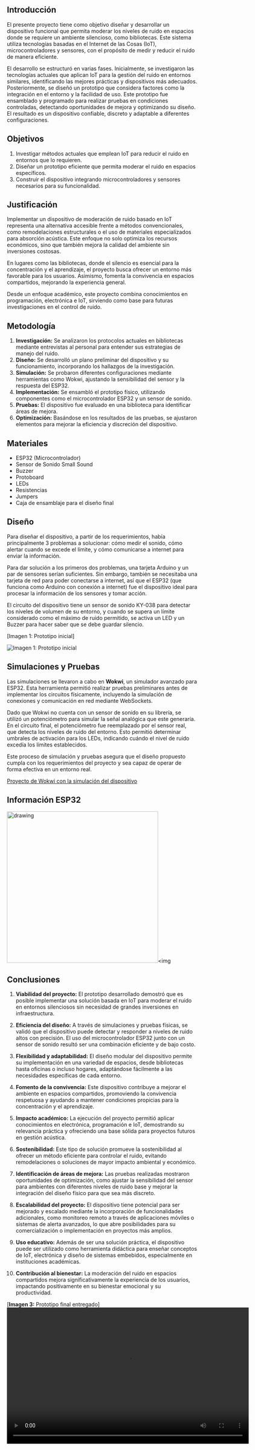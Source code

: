 ## Introducción  

El presente proyecto tiene como objetivo diseñar y desarrollar un dispositivo funcional que permita moderar los niveles de ruido en espacios donde se requiere un ambiente silencioso, como bibliotecas. Este sistema utiliza tecnologías basadas en el Internet de las Cosas (IoT), microcontroladores y sensores, con el propósito de medir y reducir el ruido de manera eficiente.  

El desarrollo se estructuró en varias fases. Inicialmente, se investigaron las tecnologías actuales que aplican IoT para la gestión del ruido en entornos similares, identificando las mejores prácticas y dispositivos más adecuados. Posteriormente, se diseñó un prototipo que considera factores como la integración en el entorno y la facilidad de uso. Este prototipo fue ensamblado y programado para realizar pruebas en condiciones controladas, detectando oportunidades de mejora y optimizando su diseño. El resultado es un dispositivo confiable, discreto y adaptable a diferentes configuraciones.  



## Objetivos  

1. Investigar métodos actuales que emplean IoT para reducir el ruido en entornos que lo requieren.  
2. Diseñar un prototipo eficiente que permita moderar el ruido en espacios específicos.  
3. Construir el dispositivo integrando microcontroladores y sensores necesarios para su funcionalidad.  



## Justificación  

Implementar un dispositivo de moderación de ruido basado en IoT representa una alternativa accesible frente a métodos convencionales, como remodelaciones estructurales o el uso de materiales especializados para absorción acústica. Este enfoque no solo optimiza los recursos económicos, sino que también mejora la calidad del ambiente sin inversiones costosas.  

En lugares como las bibliotecas, donde el silencio es esencial para la concentración y el aprendizaje, el proyecto busca ofrecer un entorno más favorable para los usuarios. Asimismo, fomenta la convivencia en espacios compartidos, mejorando la experiencia general.  

Desde un enfoque académico, este proyecto combina conocimientos en programación, electrónica e IoT, sirviendo como base para futuras investigaciones en el control de ruido.  



## Metodología  

1. **Investigación:** Se analizaron los protocolos actuales en bibliotecas mediante entrevistas al personal para entender sus estrategias de manejo del ruido.  
2. **Diseño:** Se desarrolló un plano preliminar del dispositivo y su funcionamiento, incorporando los hallazgos de la investigación.  
3. **Simulación:** Se probaron diferentes configuraciones mediante herramientas como Wokwi, ajustando la sensibilidad del sensor y la respuesta del ESP32.  
4. **Implementación:** Se ensambló el prototipo físico, utilizando componentes como el microcontrolador ESP32 y un sensor de sonido.  
5. **Pruebas:** El dispositivo fue evaluado en una biblioteca para identificar áreas de mejora.  
6. **Optimización:** Basándose en los resultados de las pruebas, se ajustaron elementos para mejorar la eficiencia y discreción del dispositivo.  



## Materiales  

- ESP32 (Microcontrolador)  
- Sensor de Sonido Small Sound  
- Buzzer  
- Protoboard  
- LEDs  
- Resistencias  
- Jumpers  
- Caja de ensamblaje para el diseño final  


## Diseño  

Para diseñar el dispositivo, a partir de los requerimientos, había principalmente 3 problemas a solucionar: cómo medir el sonido, cómo alertar cuando se excede el límite, y cómo comunicarse a internet para enviar la información.  

Para dar solución a los primeros dos problemas, una tarjeta Arduino y un par de sensores serían suficientes. Sin embargo, también se necesitaba una tarjeta de red para poder conectarse a internet, así que el ESP32 (que funciona como Arduino con conexión a internet) fue el dispositivo ideal para procesar la información de los sensores y tomar acción.  

El circuito del dispositivo tiene un sensor de sonido KY-038 para detectar los niveles de volumen de su entorno, y cuando se supera un límite considerado como el máximo de ruido permitido, se activa un LED y un Buzzer para hacer saber que se debe guardar silencio.

[Imagen 1: Prototipo inicial]

![**Imagen 1:** Prototipo inicial](https://cdn.discordapp.com/attachments/1301778066447536148/1310813456147943475/image.jpg?ex=674938a9&is=6747e729&hm=1c935ee92d1bbe4ac83b23d4752fb19fb66e5046d7c1fe856e812460bb8548c7&)


## Simulaciones y Pruebas  

Las simulaciones se llevaron a cabo en **Wokwi**, un simulador avanzado para ESP32. Esta herramienta permitió realizar pruebas preliminares antes de implementar los circuitos físicamente, incluyendo la simulación de conexiones y comunicación en red mediante WebSockets.  

Dado que Wokwi no cuenta con un sensor de sonido en su librería, se utilizó un potenciómetro para simular la señal analógica que este generaría. En el circuito final, el potenciómetro fue reemplazado por el sensor real, que detecta los niveles de ruido del entorno. Esto permitió determinar umbrales de activación para los LEDs, indicando cuándo el nivel de ruido excedía los límites establecidos.  

Este proceso de simulación y pruebas asegura que el diseño propuesto cumpla con los requerimientos del proyecto y sea capaz de operar de forma efectiva en un entorno real.


[Proyecto de Wokwi con la simulación del dispositivo](https://wokwi.com/projects/413104915306254337)

## Información ESP32 

<img src="https://cdn.discordapp.com/attachments/1301778066447536148/1310807550622564483/0daed74d-859d-4e43-881f-1e6f70f9f97c.jpg?ex=67469029&is=67453ea9&hm=720dbbb4c27080c4938ac2e65bb409687038a20a38115f27bc8f70ac1abb34da&" alt="drawing" height="400"/><img 


## Conclusiones  

1. **Viabilidad del proyecto:** El prototipo desarrollado demostró que es posible implementar una solución basada en IoT para moderar el ruido en entornos silenciosos sin necesidad de grandes inversiones en infraestructura.  

2. **Eficiencia del diseño:** A través de simulaciones y pruebas físicas, se validó que el dispositivo puede detectar y responder a niveles de ruido altos con precisión. El uso del microcontrolador ESP32 junto con un sensor de sonido resultó ser una combinación eficiente y de bajo costo.  

3. **Flexibilidad y adaptabilidad:** El diseño modular del dispositivo permite su implementación en una variedad de espacios, desde bibliotecas hasta oficinas o incluso hogares, adaptándose fácilmente a las necesidades específicas de cada entorno.  

4. **Fomento de la convivencia:** Este dispositivo contribuye a mejorar el ambiente en espacios compartidos, promoviendo la convivencia respetuosa y ayudando a mantener condiciones propicias para la concentración y el aprendizaje.  

5. **Impacto académico:** La ejecución del proyecto permitió aplicar conocimientos en electrónica, programación e IoT, demostrando su relevancia práctica y ofreciendo una base sólida para proyectos futuros en gestión acústica.  

6. **Sostenibilidad:** Este tipo de solución promueve la sostenibilidad al ofrecer un método eficiente para controlar el ruido, evitando remodelaciones o soluciones de mayor impacto ambiental y económico.  

7. **Identificación de áreas de mejora:** Las pruebas realizadas mostraron oportunidades de optimización, como ajustar la sensibilidad del sensor para ambientes con diferentes niveles de ruido base y mejorar la integración del diseño físico para que sea más discreto.  

8. **Escalabilidad del proyecto:** El dispositivo tiene potencial para ser mejorado y escalado mediante la incorporación de funcionalidades adicionales, como monitoreo remoto a través de aplicaciones móviles o sistemas de alerta avanzados, lo que abre posibilidades para su comercialización o implementación en proyectos más amplios.  

9. **Uso educativo:** Además de ser una solución práctica, el dispositivo puede ser utilizado como herramienta didáctica para enseñar conceptos de IoT, electrónica y diseño de sistemas embebidos, especialmente en instituciones académicas.  

10. **Contribución al bienestar:** La moderación del ruido en espacios compartidos mejora significativamente la experiencia de los usuarios, impactando positivamente en su bienestar emocional y su productividad.

[**Imagen 3:** Prototipo final entregado]  
<video width="640" height="360" controls>
  <source src="Media/PROTOTIPO_FINAL.mp4" type="video/mp4">
  Tu navegador no soporta el elemento de video.
</video>




